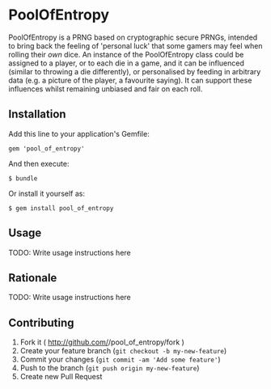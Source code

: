 # PoolOfEntropy

PoolOfEntropy is a PRNG based on cryptographic secure PRNGs, intended to bring back the feeling of
'personal luck' that some gamers may feel when rolling their *own* dice. An instance of the
PoolOfEntropy class could be assigned to a player, or to each die in a game, and it can be
influenced (similar to throwing a die differently), or personalised by feeding in arbitrary data
(e.g. a picture of the player, a favourite saying). It can support these influences whilst
remaining unbiased and fair on each roll.

## Installation

Add this line to your application's Gemfile:

    gem 'pool_of_entropy'

And then execute:

    $ bundle

Or install it yourself as:

    $ gem install pool_of_entropy

## Usage

TODO: Write usage instructions here

## Rationale

TODO: Write usage instructions here

## Contributing

1. Fork it ( http://github.com/<my-github-username>/pool_of_entropy/fork )
2. Create your feature branch (`git checkout -b my-new-feature`)
3. Commit your changes (`git commit -am 'Add some feature'`)
4. Push to the branch (`git push origin my-new-feature`)
5. Create new Pull Request
